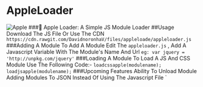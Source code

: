 # AppleLoader
![Apple](http://sevenc.surge.sh/img/apple.jpg)
###:apple: Apple Loader: A Simple JS Module Loader
##Usage
Download The JS File Or Use The CDN
`https://cdn.rawgit.com/DavidnoronhaV/files/appleloade/appleloader.js`
###Adding A Module
To Add A Module Edit The `appleloader.js` , 
Add A Javascript Variable With The Module's Name And Url
`eg: var jquery = 'http://unpkg.com/jquery'`
###Loading A Module
To Load A JS And CSS Module
Use The Following Code:-
`loadcssapple(modulename);
loadjsapple(modulename);`
###Upcoming Features
Ability To Unload Module
Adding Modules To JSON Instead Of Using The Javascript File
`

